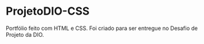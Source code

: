 # ProjetoDIO-CSS
Portfólio feito com HTML e CSS. Foi criado para ser entregue no Desafio de Projeto da DIO.
